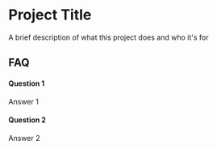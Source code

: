 
# Project Title

A brief description of what this project does and who it's for


## FAQ

#### Question 1

Answer 1

#### Question 2

Answer 2

